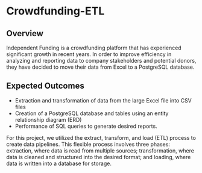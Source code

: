 # Crowdfunding-ETL

## Overview
Independent Funding is a crowdfunding platform that has experienced significant growth in recent years. In order to improve efficiency in analyzing and reporting data to company stakeholders and potential donors, they have decided to move their data from Excel to a PostgreSQL database.

## Expected Outcomes 
* Extraction and transformation of data from the large Excel file into CSV files
* Creation of a PostgreSQL database and tables using an entity relationship diagram (ERD)
* Performance of SQL queries to generate desired reports.

For this project, we utilized the extract, transform, and load (ETL) process to create data pipelines. This flexible process involves three phases: extraction, where data is read from multiple sources; transformation, where data is cleaned and structured into the desired format; and loading, where data is written into a database for storage.

